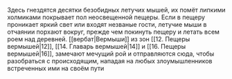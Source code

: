 Здесь гнездятся десятки безобидных летучих мышей, их помёт липкими холмиками покрывает пол неосвещенной пещеры. Если в пещеру проникает яркий свет или входят незваные гости, летучие мыши в отчаянии порхают вокруг, прежде чем покинуть пещеру и летать всем роем над деревней. [[вербат|Вермыши]] из зон [[12. Пещеры вермышей|12]], [[14. Главарь вермышей|14]] и [[16. Пещеры вермышей|16]], замечают мечущий рой и отправляются сюда, чтобы разобраться с происходящим, нападая на любых злоумышленников встреченных ими на своём пути